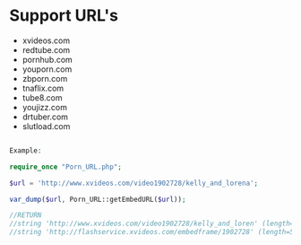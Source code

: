 Support URL's
=======

* xvideos.com
* redtube.com
* pornhub.com
* youporn.com
* zbporn.com
* tnaflix.com
* tube8.com
* youjizz.com
* drtuber.com
* slutload.com


```php

Example:

require_once "Porn_URL.php";

$url = 'http://www.xvideos.com/video1902728/kelly_and_lorena';

var_dump($url, Porn_URL::getEmbedURL($url));

//RETURN
//string 'http://www.xvideos.com/video1902728/kelly_and_loren' (length=51)
//string 'http://flashservice.xvideos.com/embedframe/1902728' (length=50)

```

